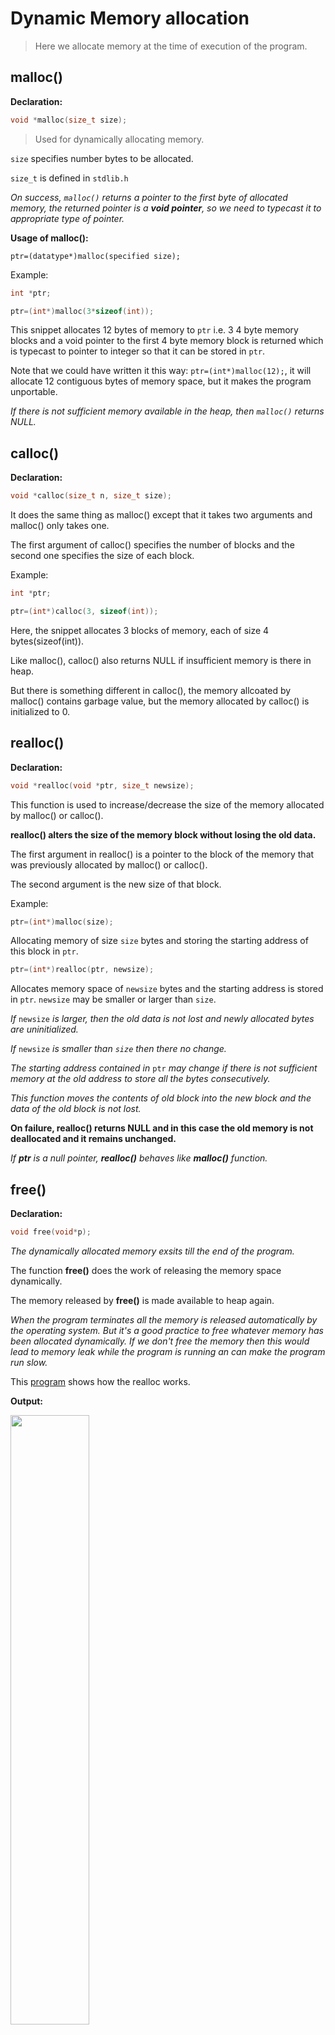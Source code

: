 # Dynamic Memory allocation

> Here we allocate memory at the time of execution of the program.


## malloc()

**Declaration:**
```c
void *malloc(size_t size);
```

> Used for dynamically allocating memory.

`size` specifies number bytes to be allocated.

`size_t` is defined in `stdlib.h`


_On success, `malloc()` returns a pointer to the first byte of allocated memory, the returned pointer is a **void pointer**, so we need to typecast it to appropriate type of pointer._

**Usage of malloc():**

```
ptr=(datatype*)malloc(specified size);
```

Example:

```c
int *ptr;

ptr=(int*)malloc(3*sizeof(int));
```

This snippet allocates 12 bytes of memory to `ptr` i.e. 3 4 byte memory blocks and a void pointer to the first 4 byte memory block is returned which is typecast to pointer to integer so that it can be stored in `ptr`.


Note that we could have written it this way:  `ptr=(int*)malloc(12);`, it will allocate 12 contiguous bytes of memory space, but it makes the program unportable.


_If there is not sufficient memory available in the heap, then `malloc()` returns NULL._


## calloc()

**Declaration:**
```c
void *calloc(size_t n, size_t size);
```

It does the same thing as malloc() except that it takes two arguments and malloc() only takes one.

The first argument of calloc() specifies the number of blocks and the second one specifies the size of each block.

Example:

```c
int *ptr;

ptr=(int*)calloc(3, sizeof(int));
```

Here, the snippet allocates 3 blocks of memory, each of size 4 bytes(sizeof(int)).

Like malloc(), calloc() also returns NULL if insufficient memory is there in heap.

But there is something different in calloc(), the memory allcoated by malloc() contains garbage value, but the memory allocated by calloc() is initialized to 0.


## realloc()

**Declaration:**

```c
void *realloc(void *ptr, size_t newsize);
```

This function is used to increase/decrease the size of the memory allocated by malloc() or calloc().

**realloc() alters the size of the memory block without losing the old data.**

The first argument in realloc() is a pointer to the block of the memory that was previously allocated by malloc() or calloc().

The second argument is the new size of that block.

Example:

```c
ptr=(int*)malloc(size);
```

Allocating memory of size `size` bytes and storing the starting address of this block in `ptr`.

```c
ptr=(int*)realloc(ptr, newsize);
```

Allocates memory space of `newsize` bytes and the starting address is stored in `ptr`. `newsize` may be smaller or larger than `size`.

_If_ `newsize` _is larger, then the old data is not lost and newly allocated bytes are uninitialized._

_If_ `newsize` _is smaller than `size` then there no change._


_The starting address contained in_ `ptr` _may change if there is not sufficient memory at the old address to store all the bytes consecutively._

_This function moves the contents of old block into the new block and the data of the old block is not lost._

**On failure, realloc() returns NULL and in this case the old memory is not deallocated and it remains unchanged.**

_If **ptr** is a null pointer, **realloc()** behaves like **malloc()** function._

## free()

**Declaration:**

```c
void free(void*p);
```

_The dynamically allocated memory exsits till the end of the program._

The function **free()** does the work of releasing the memory space dynamically.

The memory released by **free()** is made available to heap again.


_When the program terminates all the memory is released automatically by the operating system. But it's a good practice to free whatever memory has been allocated dynamically. If we don't free the memory then this would lead to memory leak while the program is running an can make the program run slow._

This [program](https://github.com/C0DER11101/CPrograms/blob/CProgramming/Pointers/tests/t8.c) shows how the realloc works.

**Output:**

<img src="https://github.com/C0DER11101/CPrograms/blob/CProgramming/Pointers/tests/t8Output.png" width="50%" height="50%">

# Dynamic array

## 1D array

[t9.c](https://github.com/C0DER11101/CPrograms/blob/CProgramming/Pointers/tests/t9.c) shows a dynamic array.

**Output:**

<img src="https://github.com/C0DER11101/CPrograms/blob/CProgramming/Pointers/tests/t9Output.png" width="50%" height="50%">

Notice that in `t9.c` there is a **scanf()** statement which contains this expression:

```c
&*(p+i);
```

Let's break this expression and understand what it means:

So first of all:

```c
p=(int*)calloc(size, sizeof(int));
```

Here `size` number of memory blocks(each 4 bytes) are allocated and `p` stores the address of the starting block.

Now, since `int` is 4 bytes, if we add 1 to `p` i.e. `p+1` it means that we are pointing to the next consecutive memory block after the current memory block. It looks as if we are adding `1` to `p` but in reality we are actually adding 4 bytes to the address contained in `p`, as soon as 4 bytes are added to the starting address we reach the next consecutive address right after the starting address, now if we add 2 to `p` like this: `p+2`, then we are basically adding `2x4` bytes i.e. 8 bytes to the starting address which as a result will take us to the third memory block's address and this goes on until we reach the final block.

Let's look at this expression:

```c
(p+i);
```

This is just what I had said previously, i can take any value between `0` and `size-1`.


```c
*(p+i);
```

This means that whatever address we have reached, we will dereference it i.e. we will access the value at that address.

`*(p+i)` can also be written as `p[i]`

So, now:

```c
&*(p+i);
```
this means _address of the value_.


```c
scanf("%d", &*(p+i));
```
this can also be written as:

```c
scanf("%d", (p+i));
```

Since `p` stores the starting address and whatever the value of `i`, it is added with `p` and we reach an address of elements of the array, we insert the value input by the user into the address.

This [program](https://github.com/C0DER11101/CPrograms/blob/CProgramming/Pointers/tests/t9_2.c) will make things clearer.

**Output:**

<img src="https://github.com/C0DER11101/CPrograms/blob/CProgramming/Pointers/tests/t9_2Output.png" width="50%" height="50%">

## 2D array

[t10.c](https://github.com/C0DER11101/CPrograms/blob/CProgramming/Pointers/tests/t10.c) shows us a dynamic 2D array.

**Output:**

<img src="https://github.com/C0DER11101/CPrograms/blob/CProgramming/Pointers/tests/t10Output.png" width="50%" height="50%">

```c
scanf("%d", (*(arr+i)+j);
```

This statement is pretty easy to understand once you understand what `*(p+i)` and `(p+i)` do in [1D array](https://github.com/C0DER11101/CPrograms/blob/CProgramming/Pointers/MemAlloc.md#1d-array).

```c
arr=(int**)calloc(row, sizeof(int*));
```

This statement is quite interesting. We all know that the name of a 2D array is actually a pointer to pointer! How? Assume that `arr` was a just a simple 2D array like this one:

```c
int arr[3][3];
```

Now, if I simply write `arr` then it would mean that I am talking about `&arr[0]` i.e. the address of the $0^{th}$ element which in this case is the $0^{th}$ 1D array(in case you don't remember have a look at [this](https://github.com/C0DER11101/CPrograms/blob/CProgramming/Pointers/Basic.md#pointers-and-2-d-arrays)). Now, `arr[0]` means that I am talking about `&arr[0][0]` i.e. address of $0^{th}$ element of this $0^{th}$ 1D array. So, using this concept `arr=(int**)calloc(row, sizeof(int*));` can be understood as:

**Since `arr` is going to be a 2D array we first need a pointer to pointer to int. So that's why we first allocate an array of `row` pointers to int and we know that since calloc also returns a void pointer which stores the address of the starting block(which in this case is that of a pointer, that's why it's a void pointer to pointer and not just a void pointer) we need to typecast it into a pointer to pointer to int. The rest is well understood.**

_Always remember: **array name is a pointer to its**_ $0^{th}$ _**element be it a 1D array or a 2D array or any higher dimensional array and the**_ $0^{th}$ _**element neednot be a single element, it can be a 1D array or a 2D array depending on the dimension of the main array we are dealing with. If we are dealing with 1D array then the**_ $0^{th}$ _**element will be the the first element with index 0. If we are dealing with 2D array then the**_ $0^{th}$ _**element will be the**_ $0^{th}$ _**1D array(since 2D array is an array of 1D arrays). And like this the**_ $0^{th}$ _**element goes on changing on as we start dealing with higher dimensional arrays.**_

---
